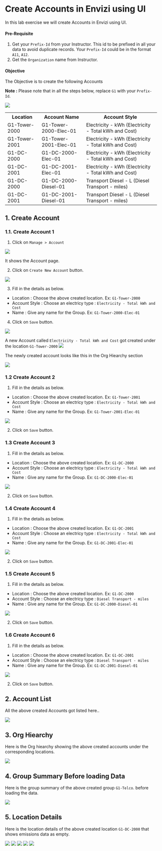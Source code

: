 # Create Accounts in Envizi using UI

In this lab exercise we will create Accounts in Envizi using UI.

#### Pre-Requisite

1. Get your `Prefix-Id` from your Instructor. This id to be prefixed in all your data to avoid duplicate records. Your `Prefix-Id` could be in the format `A11`, `A12`.
2. Get the `Organization` name from Instructor.

#### Objective

The Objective is to create the following Accounts

**Note :** Please note that in all the steps below, replace `G1` with your `Prefix-Id`.

<img src="images/00-org-hiearchy.png">



<table>
<tr>
<th>Location</th>
<th>Account Name</th>
<th>Account Style</th>
</tr>
<tr>
<td>G1-Tower-2000</td>
<td>G1-Tower-2000-Elec-01</td>
<td>Electricity - kWh  (Electricity - Total kWh and Cost)</td>
</tr>
<tr>
<td>G1-Tower-2001</td>
<td>G1-Tower-2001-Elec-01</td>
<td>Electricity - kWh  (Electricity - Total kWh and Cost)</td>
</tr>
<tr>
<td>G1-DC-2000</td>
<td>G1-DC-2000-Elec-01</td>
<td>Electricity - kWh  (Electricity - Total kWh and Cost)</td>
</tr>
<tr>
<td>G1-DC-2001</td>
<td>G1-DC-2001-Elec-01</td>
<td>Electricity - kWh  (Electricity - Total kWh and Cost)</td>
</tr>
<tr>
<td>G1-DC-2000</td>
<td>G1-DC-2000-Diesel-01</td>
<td>Transport Diesel - L  (Diesel Transport - miles)</td>
</tr>
<tr>
<td>G1-DC-2001</td>
<td>G1-DC-2001-Diesel-01</td>
<td>Transport Diesel - L   (Diesel Transport - miles)</td>
</tr>
</table>

## 1. Create Account

### 1.1. Create Account 1

1. Click on `Manage > Account` 
<img src="images/03-account11.png">

It shows the Account page.

2. Click on `Create New Account` button.

<img src="images/03-account12.png">

3. Fill in the details as below. 

- Location : Choose the above created location. Ex: `G1-Tower-2000`
- Account Style :  Choose an electricy type : `Electricity - Total kWh and Cost`
- Name :  Give any name for the Group. Ex: `G1-Tower-2000-Elec-01`

4. Click on `Save` button.

<img src="images/03-account13.png">

A new Account called `Electricity - Total kWh and Cost` got created under the location `G1-Tower-2000`
<img src="images/03-account14.png">

The newly created account looks like this in the Org Hiearchy section

<img src="images/03-account15.png">


### 1.2 Create Account 2

1. Fill in the details as below. 

- Location : Choose the above created location. Ex: `G1-Tower-2001`
- Account Style :  Choose an electricy type : `Electricity - Total kWh and Cost`
- Name :  Give any name for the Group. Ex: `G1-Tower-2001-Elec-01`

<img src="images/03-account16.png">

2. Click on `Save` button.

### 1.3 Create Account 3

1. Fill in the details as below. 

- Location : Choose the above created location. Ex: `G1-DC-2000`
- Account Style :  Choose an electricy type : `Electricity - Total kWh and Cost`
- Name :  Give any name for the Group. Ex: `G1-DC-2000-Elec-01`

<img src="images/03-account17.png">

2. Click on `Save` button.

### 1.4 Create Account 4

1. Fill in the details as below. 

- Location : Choose the above created location. Ex: `G1-DC-2001`
- Account Style :  Choose an electricy type : `Electricity - Total kWh and Cost`
- Name :  Give any name for the Group. Ex: `G1-DC-2001-Elec-01`

<img src="images/03-account18.png">

2. Click on `Save` button.


### 1.5 Create Account 5

1. Fill in the details as below. 

- Location : Choose the above created location. Ex: `G1-DC-2000`
- Account Style :  Choose an electricy type : `Diesel Transport - miles`
- Name :  Give any name for the Group. Ex: `G1-DC-2000-Diesel-01`

<img src="images/03-account19.png">

2. Click on `Save` button.


### 1.6 Create Account 6

1. Fill in the details as below. 

- Location : Choose the above created location. Ex: `G1-DC-2001`
- Account Style :  Choose an electricy type : `Diesel Transport - miles`
- Name :  Give any name for the Group. Ex: `G1-DC-2001-Diesel-01`

<img src="images/03-account20.png">

2. Click on `Save` button.


## 2. Account List

All the above created Accounts got listed here..

<img src="images/03-account21.png">


## 3. Org Hiearchy 

Here is the Org hiearchy showing the above created accounts under the corresponding locations.

<img src="images/03-account22.png">


## 4. Group Summary Before loading Data

Here is the group summary of the above created group `G1-Telco`. before loading the data.

<img src="images/04-group-summary.png">

## 5. Location Details

Here is the location details of the above created location `G1-DC-2000` that shows emissions data as empty. 

<img src="images/05-location-detail1.png">
<img src="images/05-location-detail2.png">
<img src="images/05-location-detail3.png">
<img src="images/05-location-detail4.png">
<img src="images/05-location-detail5.png">
